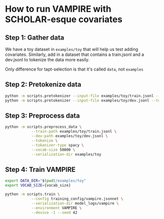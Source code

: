 # How to run VAMPIRE with SCHOLAR-esque covariates

## Step 1: Gather data

We have a toy dataset in `examples/toy` that will help us test adding covariates. Similarly, 
add in a dataset that contains a train.jsonl and a dev.jsonl to tokenize the data more easily. 

Only difference for tapt-selection is that it's called `data`, not `examples`

## Step 2: Pretokenize data

```bash
python -m scripts.pretokenizer --input-file examples/toy/train.jsonl --tokenizer spacy --json --lower --num-workers 8 --worker-tqdms 8 --output-file examples/toy/train.tok.jsonl
python -m scripts.pretokenizer --input-file examples/toy/dev.jsonl --tokenizer spacy --json --lower --num-workers 8 --worker-tqdms 8 --output-file examples/toy/dev.tok.jsonl
```

## Step 3: Preprocess data

```bash
python -m scripts.preprocess_data \
            --train-path examples/toy/train.jsonl \
            --dev-path examples/toy/dev.jsonl \
            --tokenize \
            --tokenizer-type spacy \
            --vocab-size 50000 \
            --serialization-dir examples/toy
```

## Step 4: Train VAMPIRE

```bash
export DATA_DIR="$(pwd)/examples/toy"
export VOCAB_SIZE={vocab_size}
```

```bash
python -m scripts.train \
            --config training_config/vampire.jsonnet \
            --serialization-dir model_logs/vampire \
            --environment VAMPIRE \
            --device -1 --seed 42
```